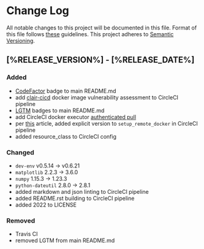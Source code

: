 # Change Log

All notable changes to this project will be documented in this file.
Format of this file follows [these](http://keepachangelog.com/) guidelines.
This project adheres to [Semantic Versioning](http://semver.org/).

## [%RELEASE_VERSION%] - [%RELEASE_DATE%]

### Added

- [CodeFactor](https://www.codefactor.io) badge to main README.md
- add [clair-cicd](https://github.com/simonsdave/clair-cicd) docker image vulnerability
  assessment to CircleCI pipeline
- [LGTM](https://lgtm.com/) badges to main README.md
- add CircleCI docker executor [authenticated pull](https://circleci.com/docs/2.0/private-images/)
- per [this](https://discuss.circleci.com/t/old-linux-machine-image-remote-docker-deprecation/37572) article, added
  explicit version to ```setup_remote_docker``` in CircleCI pipeline
- added resource_class to CircleCI config

### Changed

- ```dev-env``` v0.5.14 -> v0.6.21
- ```matplotlib``` 2.2.3 -> 3.6.0
- ```numpy``` 1.15.3 -> 1.23.3
- ```python-dateutil``` 2.8.0 -> 2.8.1
- added markdown and json linting to CircleCI pipeline
- added README.rst building to CircleCI pipeline
- added 2022 to LICENSE

### Removed

- Travis CI
- removed LGTM from main README.md
